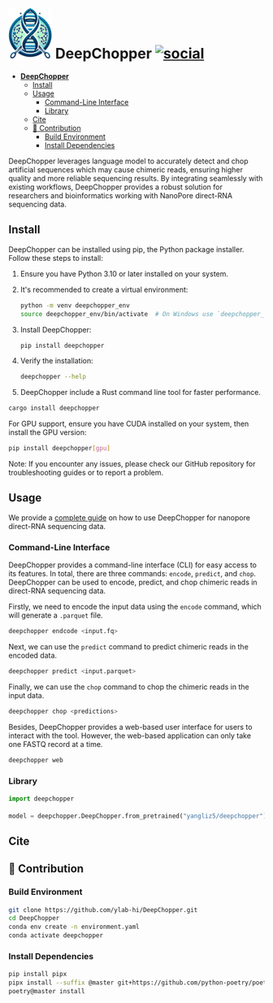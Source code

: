 # <img src="./documentation/logo.webp" alt="logo" height="100"/> **DeepChopper** [![social](https://img.shields.io/github/stars/ylab-hi/DeepChopper?style=social)](https://github.com/ylab-hi/DeepChopper/stargazers)

<!--toc:start-->

- [ **DeepChopper** ](#-deepchopper-)
  - [Install](#install)
  - [Usage](#usage)
    - [Command-Line Interface](#command-line-interface)
    - [Library](#library)
  - [Cite](#cite)
  - [🤜 Contribution](#-contribution)
    - [Build Environment](#build-environment)
    - [Install Dependencies](#install-dependencies)

<!--toc:end-->

DeepChopper leverages language model to accurately detect and chop artificial sequences which may cause chimeric reads, ensuring higher quality and more reliable sequencing results. By integrating seamlessly with existing workflows, DeepChopper provides a robust solution for researchers and bioinformatics working with NanoPore direct-RNA sequencing data.

## Install

DeepChopper can be installed using pip, the Python package installer. Follow these steps to install:

1. Ensure you have Python 3.10 or later installed on your system.

2. It's recommended to create a virtual environment:

   ```bash
   python -m venv deepchopper_env
   source deepchopper_env/bin/activate  # On Windows use `deepchopper_env\Scripts\activate`
   ```

3. Install DeepChopper:

   ```bash
   pip install deepchopper
   ```

4. Verify the installation:

   ```bash
   deepchopper --help
   ```

5. DeepChopper include a Rust command line tool for faster performance.

```bash
cargo install deepchopper
```

For GPU support, ensure you have CUDA installed on your system, then install the GPU version:

```bash
pip install deepchopper[gpu]
```

Note: If you encounter any issues, please check our GitHub repository for troubleshooting guides or to report a problem.

## Usage

We provide a [complete guide](./documentation/tutorial.md) on how to use DeepChopper for nanopore direct-RNA sequencing data.

### Command-Line Interface

DeepChopper provides a command-line interface (CLI) for easy access to its features. In total, there are three commands: `encode`, `predict`, and `chop`. DeepChopper can be used to encode, predict, and chop chimeric reads in direct-RNA sequencing data.

Firstly, we need to encode the input data using the `encode` command, which will generate a `.parquet` file.

```bash
deepchopper endcode <input.fq>
```

Next, we can use the `predict` command to predict chimeric reads in the encoded data.

```bash
deepchopper predict <input.parquet>
```

Finally, we can use the `chop` command to chop the chimeric reads in the input data.

```bash
deepchopper chop <predictions>
```

Besides, DeepChopper provides a web-based user interface for users to interact with the tool. However, the web-based application can only take one FASTQ record at a time.

```bash
deepchopper web
```

### Library

```python
import deepchopper

model = deepchopper.DeepChopper.from_pretrained("yangliz5/deepchopper")
```

## Cite

## 🤜 Contribution

### Build Environment

```bash
git clone https://github.com/ylab-hi/DeepChopper.git
cd DeepChopper
conda env create -n environment.yaml
conda activate deepchopper
```

### Install Dependencies

```bash
pip install pipx
pipx install --suffix @master git+https://github.com/python-poetry/poetry.git@master
poetry@master install
```
